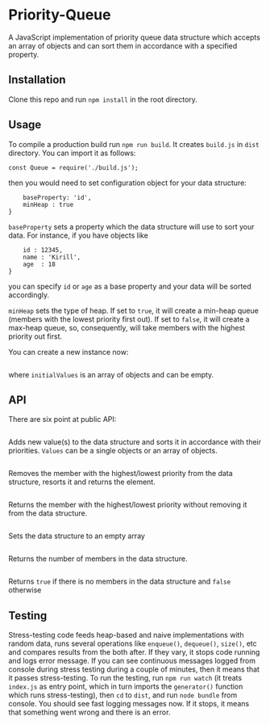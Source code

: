 # Priority-Queue
A JavaScript implementation of priority queue data structure which accepts an array of objects and can sort them in accordance with a specified property.

## Installation
Clone this repo and run `npm install` in the root directory.

## Usage
To compile a production build run `npm run build`. It creates `build.js` in `dist` directory. You can import it as follows:

`const Queue = require('./build.js');`

then you would need to set configuration object for your data structure:

```const config = {
    baseProperty: 'id',
    minHeap : true
}
```

`baseProperty` sets a property which the data structure will use to sort your data. For instance, if you have objects like

``` const example = {
    id : 12345,
    name : 'Kirill',
    age  : 18
}
```

you can specify `id` or `age` as a base property and your data will be sorted accordingly.

`minHeap` sets the type of heap. If set to `true`, it will create a min-heap queue (members with the lowest priority first out). If set to `false`, it will create
a max-heap queue, so, consequently, will take members with the highest priority out first.

You can create a new instance now:

```const q = new Queue(initialValues, config);
```
where `initialValues` is an array of objects and can be empty.

## API
There are six point at public API:

```enqueue(values)
```

Adds new value(s) to the data structure and sorts it in accordance with their priorities. `Values` can be a single objects or an array of objects.

```dequeue()
```

Removes the member with the highest/lowest priority from the data structure, resorts it and returns the element.

```peek()
```

Returns the member with the highest/lowest priority without removing it from the data structure.

```clear()
```

Sets the data structure to an empty array

```size()
```

Returns the number of members in the data structure.

```isEmpty()
```

Returns `true` if there is no members in the data structure and `false` otherwise


## Testing
Stress-testing code feeds heap-based and naive implementations with random data, runs several operations like `enqueue()`, `dequeue()`, `size()`, etc and compares
results from the both after. If they vary, it stops code running and logs error message. If you can  see continuous messages logged from console
during stress testing during a couple of minutes, then it means that it passes stress-testing. To run the testing, run `npm run watch` (it treats `index.js`
as entry point, which in turn  imports the `generator()` function which runs stress-testing), then `cd` to `dist`, and run `node bundle` from console.
You should see fast logging messages now. If it stops, it means that something went wrong and there is an error.

